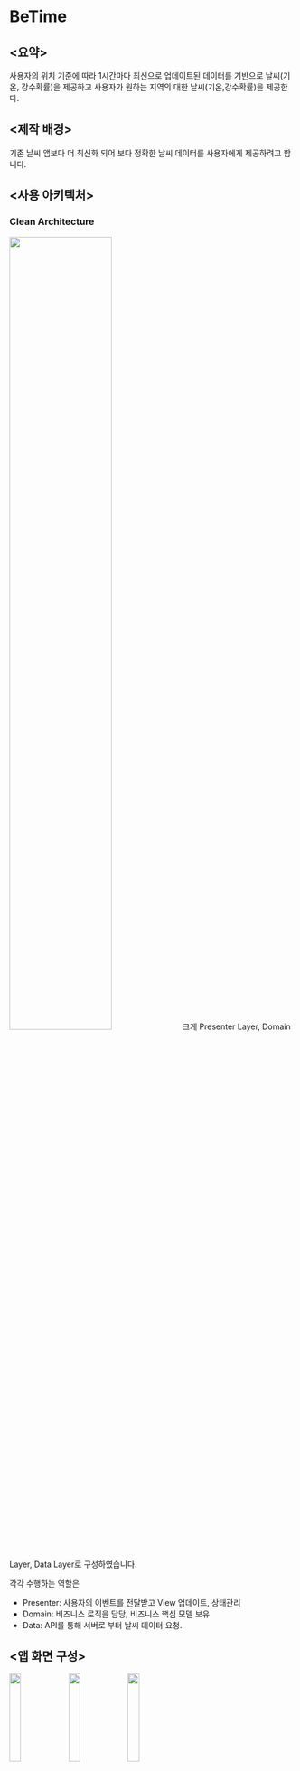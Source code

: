 # BeTime
## <요약>

사용자의 위치 기준에 따라 1시간마다 최신으로 업데이트된 데이터를 기반으로 
 날씨(기온, 강수확률)을 제공하고 사용자가 원하는 지역의 대한 날씨(기온,강수확률)을 제공한다.

## <제작 배경>

기존 날씨 앱보다 더 최신화 되어 보다 정확한 날씨 데이터를 사용자에게 제공하려고 합니다.


## <사용 아키텍처>
### Clean Architecture
<img src="https://github.com/user-attachments/files/17566490/default.pdf" width="60%">
크게 Presenter Layer, Domain Layer, Data Layer로 구성하였습니다.


각각 수행하는 역할은 
- Presenter: 사용자의 이벤트를 전달받고 View 업데이트, 상태관리
- Domain: 비즈니스 로직을 담당, 비즈니스 핵심 모델 보유
- Data: API를 통해 서버로 부터 날씨 데이터 요청.


## <앱 화면 구성>

<img src="https://github.com/user-attachments/assets/cbe29e92-a4d2-4488-a9dc-4a24da20fdec" width="20%">
<img src="https://github.com/user-attachments/assets/53303837-2da3-4e35-8454-4a43041c6239" width="20%">
<img src="https://github.com/user-attachments/assets/444a2118-1526-4d23-9657-253b8b93edc5" width="20%">
